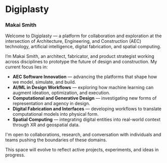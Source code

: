 # Digiplasty  
### Makai Smith

Welcome to Digiplasty — a platform for collaboration and exploration at the intersection of Architecture, Engineering, and Construction (AEC) technology, artificial intelligence, digital fabrication, and spatial computing.

I’m Makai Smith, an architect, fabricator, and product strategist working across disciplines to prototype the future of design and construction. My current focus lies in:

- **AEC Software Innovation** — advancing the platforms that shape how we model, simulate, and build.
- **AI/ML in Design Workflows** — exploring how machine learning can augment ideation, optimization, and execution.
- **Computational and Generative Design** — investigating new forms of representation and agency in design.
- **Digital Fabrication and Interfaces** — developing workflows to translate computational models into physical form.
- **Spatial Computing** — integrating digital entities into real-world context through XR and geospatial data.
  
I'm open to collaborations, research, and conversation with individuals and teams pushing the boundaries of these domains.

This space will evolve to reflect active projects, experiments, and ideas in progress.